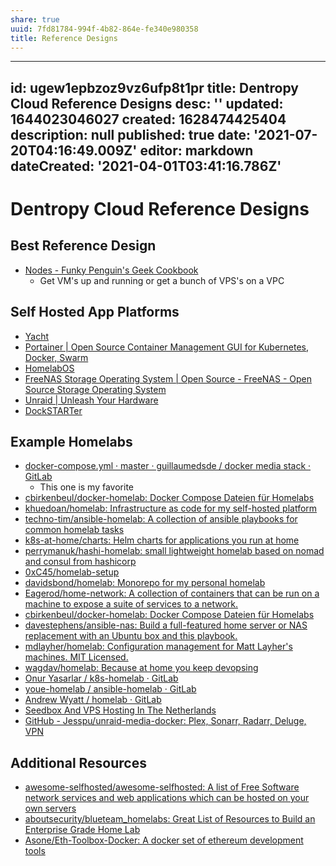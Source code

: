 ```yaml
---
share: true
uuid: 7fd81784-994f-4b82-864e-fe340e980358
title: Reference Designs
---
```

---
id: ugew1epbzoz9vz6ufp8t1pr
title: Dentropy Cloud Reference Designs
desc: ''
updated: 1644023046027
created: 1628474425404
description: null
published: true
date: '2021-07-20T04:16:49.009Z'
editor: markdown
dateCreated: '2021-04-01T03:41:16.786Z'
---

# Dentropy Cloud Reference Designs

## Best Reference Design

* [Nodes - Funky Penguin's Geek Cookbook](https://geek-cookbook.funkypenguin.co.nz/ha-docker-swarm/nodes/)
  * Get VM's up and running or get a bunch of VPS's on a VPC

## Self Hosted App Platforms

* [Yacht](https://yacht.sh/)
* [Portainer \| Open Source Container Management GUI for Kubernetes, Docker, Swarm](https://www.portainer.io/)
* [HomelabOS](https://homelabos.com/)
* [FreeNAS Storage Operating System | Open Source - FreeNAS - Open Source Storage Operating System](https://www.freenas.org/)
* [Unraid | Unleash Your Hardware](https://www.unraid.net/)
* [DockSTARTer](https://dockstarter.com/)

## Example Homelabs

* [docker-compose.yml · master · guillaumedsde / docker media stack · GitLab](https://gitlab.com/guillaumedsde/docker-media-stack/-/blob/master/docker-compose.yml)
	* This one is my favorite
* [cbirkenbeul/docker-homelab: Docker Compose Dateien für Homelabs](https://github.com/cbirkenbeul/docker-homelab)
* [khuedoan/homelab: Infrastructure as code for my self-hosted platform](https://github.com/khuedoan/homelab)
* [techno-tim/ansible-homelab: A collection of ansible playbooks for common homelab tasks](https://github.com/techno-tim/ansible-homelab)
* [k8s-at-home/charts: Helm charts for applications you run at home](https://github.com/k8s-at-home/charts)
* [perrymanuk/hashi-homelab: small lightweight homelab based on nomad and consul from hashicorp](https://github.com/perrymanuk/hashi-homelab)
* [0xC45/homelab-setup](https://github.com/0xC45/homelab-setup)
* [davidsbond/homelab: Monorepo for my personal homelab](https://github.com/davidsbond/homelab)
* [Eagerod/home-network: A collection of containers that can be run on a machine to expose a suite of services to a network.](https://github.com/Eagerod/home-network)
* [cbirkenbeul/docker-homelab: Docker Compose Dateien für Homelabs](https://github.com/cbirkenbeul/docker-homelab)
* [davestephens/ansible-nas: Build a full-featured home server or NAS replacement with an Ubuntu box and this playbook.](https://github.com/davestephens/ansible-nas)
* [mdlayher/homelab: Configuration management for Matt Layher's machines. MIT Licensed.](https://github.com/mdlayher/homelab)
* [wagdav/homelab: Because at home you keep devopsing](https://github.com/wagdav/homelab)
* [Onur Yasarlar / k8s-homelab · GitLab](https://gitlab.com/yasarlaro/k8s-homelab)
* [youe-homelab / ansible-homelab · GitLab](https://gitlab.com/youe-homelab/ansible-homelab)
* [Andrew Wyatt / homelab · GitLab](https://gitlab.com/andrewwyatt/homelab)
* [Seedbox And VPS Hosting In The Netherlands](https://dediseedbox.com/index.php)
* [GitHub - Jesspu/unraid-media-docker: Plex, Sonarr, Radarr, Deluge, VPN](https://github.com/Jesspu/unraid-media-docker)

## Additional Resources

* [awesome-selfhosted/awesome-selfhosted: A list of Free Software network services and web applications which can be hosted on your own servers](https://github.com/awesome-selfhosted/awesome-selfhosted)
* [aboutsecurity/blueteam_homelabs: Great List of Resources to Build an Enterprise Grade Home Lab](https://github.com/aboutsecurity/blueteam_homelabs)
* [Asone/Eth-Toolbox-Docker: A docker set of ethereum development tools](https://github.com/Asone/Eth-Toolbox-Docker)